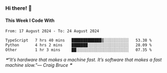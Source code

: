 ### Hi there! 👋

#### This Week I Code With
<!--START_SECTION:waka-->

```txt
From: 17 August 2024 - To: 24 August 2024

TypeScript   7 hrs 40 mins   █████████████▒░░░░░░░░░░░   53.38 %
Python       4 hrs 2 mins    ███████░░░░░░░░░░░░░░░░░░   28.09 %
Other        1 hr 3 mins     ██░░░░░░░░░░░░░░░░░░░░░░░   07.35 %
```

<!--END_SECTION:waka-->

<!--STARTS_HERE_QUOTE_README-->
<i>❝“It’s hardware that makes a machine fast.  It’s software that makes a fast machine slow.”— Craig Bruce   ❞</i>
<!--ENDS_HERE_QUOTE_README-->
